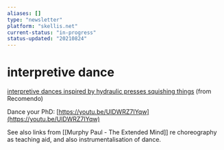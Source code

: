 ```yaml
---
aliases: []
type: "newsletter"
platform: "skellis.net"
current-status: "in-progress"
status-updated: "20210824"
---
```


# interpretive dance

[interpretive dances inspired by hydraulic presses squishing things](https://boingboing.net/2021/08/19/watch-wonderfully-funny-and-freaky-interpretive-dances-inspired-by-hydraulic-presses-squishing-things.html) (from Recomendo)

Dance your PhD: [https://youtu.be/UlDWRZ7IYqw](https://youtu.be/UlDWRZ7IYqw)

See also links from [[Murphy Paul - The Extended Mind]] re choreography as teaching aid, and also instrumentalisation of dance.